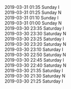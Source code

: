 2019-03-31 01:35 Sunday  I  
2019-03-31 01:25 Sunday  N  
2019-03-31 01:10 Sunday  I  
2019-03-31 01:00 Sunday  N  
2019-03-30 23:35 Saturday  I  
2019-03-30 23:30 Saturday  N  
2019-03-30 23:25 Saturday  I  
2019-03-30 23:20 Saturday  N  
2019-03-30 23:10 Saturday  I  
2019-03-30 22:50 Saturday  N  
2019-03-30 22:45 Saturday  I  
2019-03-30 22:40 Saturday  N  
2019-03-30 21:35 Saturday  I  
2019-03-30 21:30 Saturday  N  
2019-03-30 21:25 Saturday  I  
